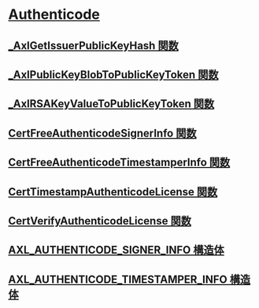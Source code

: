 # [Authenticode](index.md)
## [_AxlGetIssuerPublicKeyHash 関数](axlgetissuerpublickeyhash-function.md)
## [_AxlPublicKeyBlobToPublicKeyToken 関数](axlpublickeyblobtopublickeytoken-function.md)
## [_AxlRSAKeyValueToPublicKeyToken 関数](axlrsakeyvaluetopublickeytoken-function.md)
## [CertFreeAuthenticodeSignerInfo 関数](certfreeauthenticodesignerinfo-function.md)
## [CertFreeAuthenticodeTimestamperInfo 関数](certfreeauthenticodetimestamperinfo-function.md)
## [CertTimestampAuthenticodeLicense 関数](certtimestampauthenticodelicense-function.md)
## [CertVerifyAuthenticodeLicense 関数](certverifyauthenticodelicense-function.md)
## [AXL_AUTHENTICODE_SIGNER_INFO 構造体](axl-authenticode-signer-info-structure.md)
## [AXL_AUTHENTICODE_TIMESTAMPER_INFO 構造体](axl-authenticode-timestamper-info-structure.md)

